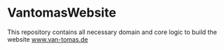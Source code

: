 VantomasWebsite
===============

This repository contains all necessary domain and core logic to build the
website www.van-tomas.de